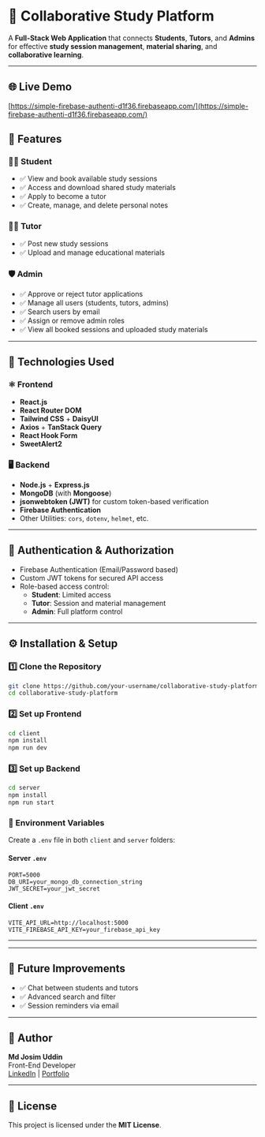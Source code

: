 # 📘 Collaborative Study Platform

A **Full-Stack Web Application** that connects **Students**, **Tutors**, and **Admins** for effective **study session management**, **material sharing**, and **collaborative learning**.

---

## 🌐 Live Demo

[https://simple-firebase-authenti-d1f36.firebaseapp.com/](https://simple-firebase-authenti-d1f36.firebaseapp.com/)

## 🚀 Features

### 👨‍🎓 Student

- ✅ View and book available study sessions
- ✅ Access and download shared study materials
- ✅ Apply to become a tutor
- ✅ Create, manage, and delete personal notes

### 🧑‍🏫 Tutor

- ✅ Post new study sessions
- ✅ Upload and manage educational materials

### 🛡️ Admin

- ✅ Approve or reject tutor applications
- ✅ Manage all users (students, tutors, admins)
- ✅ Search users by email
- ✅ Assign or remove admin roles
- ✅ View all booked sessions and uploaded study materials

---

## 🧩 Technologies Used

### ⚛️ Frontend

- **React.js**
- **React Router DOM**
- **Tailwind CSS** + **DaisyUI**
- **Axios** + **TanStack Query**
- **React Hook Form**
- **SweetAlert2**

### 🖥️ Backend

- **Node.js** + **Express.js**
- **MongoDB** (with **Mongoose**)
- **jsonwebtoken (JWT)** for custom token-based verification
- **Firebase Authentication**
- Other Utilities: `cors`, `dotenv`, `helmet`, etc.

---

## 🔐 Authentication & Authorization

- Firebase Authentication (Email/Password based)
- Custom JWT tokens for secured API access
- Role-based access control:
  - **Student**: Limited access
  - **Tutor**: Session and material management
  - **Admin**: Full platform control

---

## ⚙️ Installation & Setup

### 1️⃣ Clone the Repository

```bash
git clone https://github.com/your-username/collaborative-study-platform.git
cd collaborative-study-platform
```

### 2️⃣ Set up Frontend

```bash
cd client
npm install
npm run dev
```

### 3️⃣ Set up Backend

```bash
cd server
npm install
npm run start
```

### 🔑 Environment Variables

Create a `.env` file in both `client` and `server` folders:

#### Server `.env`

```
PORT=5000
DB_URI=your_mongo_db_connection_string
JWT_SECRET=your_jwt_secret
```

#### Client `.env`

```
VITE_API_URL=http://localhost:5000
VITE_FIREBASE_API_KEY=your_firebase_api_key
```

---

---

## 📌 Future Improvements

- ✅ Chat between students and tutors
- ✅ Advanced search and filter
- ✅ Session reminders via email

---

## 🙌 Author

**Md Josim Uddin**  
Front-End Developer  
[LinkedIn](https://www.linkedin.com/in/mdjosimuddin198/) | [Portfolio](https://josimuddin198.vercel.app/)

---

## 📝 License

This project is licensed under the **MIT License**.
